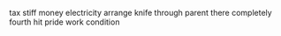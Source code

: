 tax stiff money electricity arrange knife through parent there completely fourth hit pride work condition